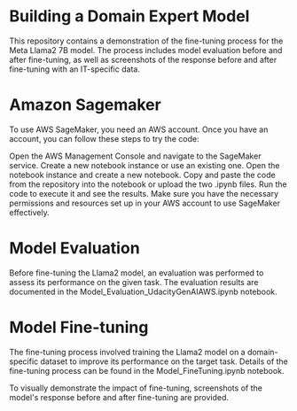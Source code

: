 # Building a Domain Expert Model
This repository contains a demonstration of the fine-tuning process for the Meta Llama2 7B model. The process includes model evaluation before and after fine-tuning, as well as screenshots of the response before and after fine-tuning with an IT-specific data.

# Amazon Sagemaker

To use AWS SageMaker, you need an AWS account. Once you have an account, you can follow these steps to try the code:

Open the AWS Management Console and navigate to the SageMaker service.
Create a new notebook instance or use an existing one.
Open the notebook instance and create a new notebook.
Copy and paste the code from the repository into the notebook or upload the two .ipynb files.
Run the code to execute it and see the results.
Make sure you have the necessary permissions and resources set up in your AWS account to use SageMaker effectively.

# Model Evaluation

Before fine-tuning the Llama2 model, an evaluation was performed to assess its performance on the given task. The evaluation results are documented in the Model_Evaluation_UdacityGenAIAWS.ipynb notebook.

# Model Fine-tuning

The fine-tuning process involved training the Llama2 model on a domain-specific dataset to improve its performance on the target task. Details of the fine-tuning process can be found in the Model_FineTuning.ipynb notebook.

To visually demonstrate the impact of fine-tuning, screenshots of the model's response before and after fine-tuning are provided.
